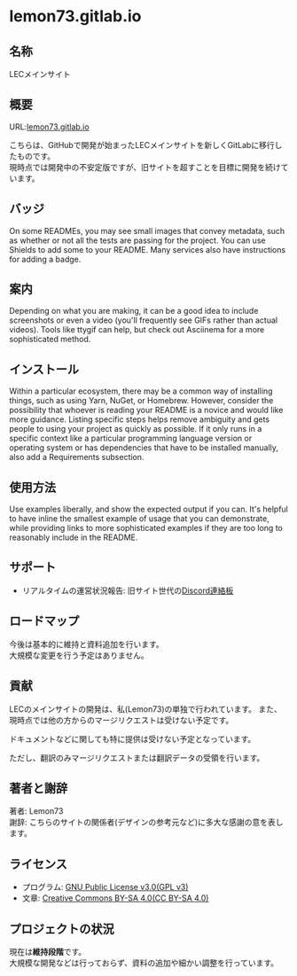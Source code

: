 # lemon73.gitlab.io



## 名称
LECメインサイト

## 概要
URL:[lemon73.gitlab.io](https://lemon73.gitlab.io)

こちらは、GitHubで開発が始まったLECメインサイトを新しくGitLabに移行したものです。<br />
現時点では開発中の不安定版ですが、旧サイトを超すことを目標に開発を続けています。

## バッジ
On some READMEs, you may see small images that convey metadata, such as whether or not all the tests are passing for the project. You can use Shields to add some to your README. Many services also have instructions for adding a badge.

## 案内
Depending on what you are making, it can be a good idea to include screenshots or even a video (you'll frequently see GIFs rather than actual videos). Tools like ttygif can help, but check out Asciinema for a more sophisticated method.

## インストール
Within a particular ecosystem, there may be a common way of installing things, such as using Yarn, NuGet, or Homebrew. However, consider the possibility that whoever is reading your README is a novice and would like more guidance. Listing specific steps helps remove ambiguity and gets people to using your project as quickly as possible. If it only runs in a specific context like a particular programming language version or operating system or has dependencies that have to be installed manually, also add a Requirements subsection.

## 使用方法
Use examples liberally, and show the expected output if you can. It's helpful to have inline the smallest example of usage that you can demonstrate, while providing links to more sophisticated examples if they are too long to reasonably include in the README.

## サポート
- リアルタイムの運営状況報告: 旧サイト世代の[Discord連絡板](https://discord.com/channels/972718425937952798/1080900222152097913 "LEC公式サイトサポート")

## ロードマップ
今後は基本的に維持と資料追加を行います。<br />
大規模な変更を行う予定はありません。

## 貢献
LECのメインサイトの開発は、私(Lemon73)の単独で行われています。
また、現時点では他の方からのマージリクエストは受けない予定です。

ドキュメントなどに関しても特に提供は受けない予定となっています。

ただし、翻訳のみマージリクエストまたは翻訳データの受領を行います。

## 著者と謝辞
著者: Lemon73<br />
謝辞: こちらのサイトの関係者(デザインの参考元など)に多大な感謝の意を表します。

## ライセンス
- プログラム: [GNU Public License v3.0(GPL v3)](LICENSE "GPL v3")
- 文章: [Creative Commons BY-SA 4.0(CC BY-SA 4.0)](https://creativecommons.org/licenses/by-sa/4.0/deed.ja "CC BY-SA 4.0")

## プロジェクトの状況
現在は**維持段階**です。<br />
大規模な開発などは行っておらず、資料の追加や細かい調整を行っています。
